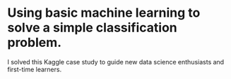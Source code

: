 # Using basic machine learning to solve a simple classification problem. 
I solved this Kaggle case study to guide new data science enthusiasts and first-time learners.
